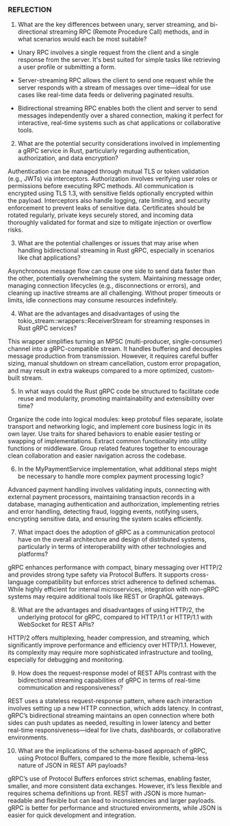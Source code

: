 ### REFLECTION

1) What are the key differences between unary, server streaming, and bi-directional streaming RPC (Remote Procedure Call) methods, and in what scenarios would each be most suitable?

- Unary RPC involves a single request from the client and a single response from the server. It's best suited for simple tasks like retrieving a user profile or submitting a form.

- Server-streaming RPC allows the client to send one request while the server responds with a stream of messages over time—ideal for use cases like real-time data feeds or delivering paginated results.

- Bidirectional streaming RPC enables both the client and server to send messages independently over a shared connection, making it perfect for interactive, real-time systems such as chat applications or collaborative tools.

2) What are the potential security considerations involved in implementing a gRPC service in Rust, particularly regarding authentication, authorization, and data encryption?

Authentication can be managed through mutual TLS or token validation (e.g., JWTs) via interceptors. Authorization involves verifying user roles or permissions before executing RPC methods. All communication is encrypted using TLS 1.3, with sensitive fields optionally encrypted within the payload. Interceptors also handle logging, rate limiting, and security enforcement to prevent leaks of sensitive data. Certificates should be rotated regularly, private keys securely stored, and incoming data thoroughly validated for format and size to mitigate injection or overflow risks.

3) What are the potential challenges or issues that may arise when handling bidirectional streaming in Rust gRPC, especially in scenarios like chat applications?

Asynchronous message flow can cause one side to send data faster than the other, potentially overwhelming the system. Maintaining message order, managing connection lifecycles (e.g., disconnections or errors), and cleaning up inactive streams are all challenging. Without proper timeouts or limits, idle connections may consume resources indefinitely.

4) What are the advantages and disadvantages of using the tokio_stream::wrappers::ReceiverStream for streaming responses in Rust gRPC services?

This wrapper simplifies turning an MPSC (multi-producer, single-consumer) channel into a gRPC-compatible stream. It handles buffering and decouples message production from transmission. However, it requires careful buffer sizing, manual shutdown on stream cancellation, custom error propagation, and may result in extra wakeups compared to a more optimized, custom-built stream.

5) In what ways could the Rust gRPC code be structured to facilitate code reuse and modularity, promoting maintainability and extensibility over time?

Organize the code into logical modules: keep protobuf files separate, isolate transport and networking logic, and implement core business logic in its own layer. Use traits for shared behaviors to enable easier testing or swapping of implementations. Extract common functionality into utility functions or middleware. Group related features together to encourage clean collaboration and easier navigation across the codebase.

6) In the MyPaymentService implementation, what additional steps might be necessary to handle more complex payment processing logic?

Advanced payment handling involves validating inputs, connecting with external payment processors, maintaining transaction records in a database, managing authentication and authorization, implementing retries and error handling, detecting fraud, logging events, notifying users, encrypting sensitive data, and ensuring the system scales efficiently.

7) What impact does the adoption of gRPC as a communication protocol have on the overall architecture and design of distributed systems, particularly in terms of interoperability with other technologies and platforms?

gRPC enhances performance with compact, binary messaging over HTTP/2 and provides strong type safety via Protocol Buffers. It supports cross-language compatibility but enforces strict adherence to defined schemas. While highly efficient for internal microservices, integration with non-gRPC systems may require additional tools like REST or GraphQL gateways.

8) What are the advantages and disadvantages of using HTTP/2, the underlying protocol for gRPC, compared to HTTP/1.1 or HTTP/1.1 with WebSocket for REST APIs?

HTTP/2 offers multiplexing, header compression, and streaming, which significantly improve performance and efficiency over HTTP/1.1. However, its complexity may require more sophisticated infrastructure and tooling, especially for debugging and monitoring.

9) How does the request-response model of REST APIs contrast with the bidirectional streaming capabilities of gRPC in terms of real-time communication and responsiveness?

REST uses a stateless request-response pattern, where each interaction involves setting up a new HTTP connection, which adds latency. In contrast, gRPC’s bidirectional streaming maintains an open connection where both sides can push updates as needed, resulting in lower latency and better real-time responsiveness—ideal for live chats, dashboards, or collaborative environments.

10) What are the implications of the schema-based approach of gRPC, using Protocol Buffers, compared to the more flexible, schema-less nature of JSON in REST API payloads?

gRPC’s use of Protocol Buffers enforces strict schemas, enabling faster, smaller, and more consistent data exchanges. However, it’s less flexible and requires schema definitions up front. REST with JSON is more human-readable and flexible but can lead to inconsistencies and larger payloads. gRPC is better for performance and structured environments, while JSON is easier for quick development and integration.